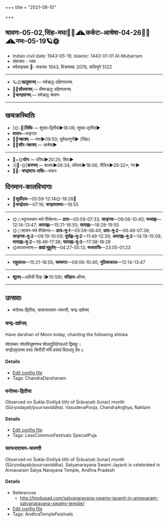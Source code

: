 +++
title = "2021-08-10"

+++
## श्रावणः-05-02,सिंहः-मघा🌛🌌◢◣कर्कटः-आश्रेषा-04-26🌌🌞◢◣नभः-05-19🪐🌞
- Indian civil date: 1943-05-19, Islamic: 1443-01-01 Al-Muḥarram
- संवत्सरः - प्लवः
- वर्षसङ्ख्या 🌛- शकाब्दः 1943, विक्रमाब्दः 2078, कलियुगे 5122
___________________
- 🪐🌞**ऋतुमानम्** — वर्षऋतुः दक्षिणायनम्
- 🌌🌞**सौरमानम्** — ग्रीष्मऋतुः दक्षिणायनम्
- 🌛**चान्द्रमानम्** — वर्षऋतुः श्रावणः
___________________


## खचक्रस्थितिः
- |🌞-🌛|**तिथिः** — शुक्ल-द्वितीया►18:06; शुक्ल-तृतीया►  
- **वासरः**—मङ्गलः  
- 🌌🌛**नक्षत्रम्** — मघा►09:50; पूर्वफल्गुनी► (सिंहः)  
- 🌌🌞**सौर-नक्षत्रम्** — आश्रेषा►  
___________________
- 🌛+🌞**योगः** — परिघः►20:25; शिवः►  
- २|🌛-🌞|**करणम्** — बालवः►06:34; कौलवः►18:06; तैतिलः►29:32*; गरः►  
- 🌌🌛- **चन्द्राष्टम-राशिः**—मकरः  


## दिनमान-कालविभागाः
- 🌅**सूर्योदयः**—05:59-12:14🌞️-18:28🌇  
- 🌛**चन्द्रोदयः**—07:16; **चन्द्रास्तमयः**—19:55  
___________________
- 🌞⚝भट्टभास्कर-मते वीर्यवन्तः— **प्रातः**—05:59-07:33; **साङ्गवः**—09:06-10:40; **मध्याह्नः**—12:14-13:47; **अपराह्णः**—15:21-16:55; **सायाह्नः**—18:28-19:55  
- 🌞⚝सायण-मते वीर्यवन्तः— **प्रातः-मु॰1**—05:59-06:49; **प्रातः-मु॰2**—06:49-07:39; **साङ्गवः-मु॰2**—09:19-10:09; **पूर्वाह्णः-मु॰2**—11:49-12:39; **अपराह्णः-मु॰2**—14:19-15:09; **सायाह्नः-मु॰2**—16:49-17:38; **सायाह्नः-मु॰3**—17:38-18:28  
- 🌞कालान्तरम्— **ब्राह्मं मुहूर्तम्**—04:27-05:13; **मध्यरात्रिः**—23:05-01:23  
___________________
- **राहुकालः**—15:21-16:55; **यमघण्टः**—09:06-10:40; **गुलिककालः**—12:14-13:47  
___________________
- **शूलम्**—उदीची दिक् (►10:59); **परिहारः**–क्षीरम्  
___________________

## उत्सवाः
- मनोरथ-द्वितीया, सत्यनारायण-जयन्ती, चन्द्र-दर्शनम्
### चन्द्र-दर्शनम्

Have darshan of Moon today, chanting the following shloka

श्वेताम्बरः श्वेतविभूषणश्च श्वेतद्युतिर्दण्डधरो द्विबाहुः।  
चन्द्रोऽमृतात्मा वरदः किरीटी मयि प्रसादं विदधातु देवः॥



#### Details
- [Edit config file](https://github.com/jyotisham/adyatithi/tree/master/devatA/graha/description_only/candra-darzanam.toml)
- Tags: ChandraDarshanam


### मनोरथ-द्वितीया

Observed on Śukla-Dvitīyā tithi of Śrāvaṇaḥ (lunar) month (Sūryodayaḥ/puurvaviddha). VasudevaPooja, ChandraArghya, Naktam

#### Details
- [Edit config file](https://github.com/jyotisham/adyatithi/tree/master/general/lunar_month/tithi/05/02/manOratha-dvitIyA.toml)
- Tags: LessCommonFestivals SpecialPuja


### सत्यनारायण-जयन्ती

Observed on Śukla-Dvitīyā tithi of Śrāvaṇaḥ (lunar) month (Sūryodayaḥ/puurvaviddha). Satyanarayana Swami Jayanti is celebrated in Annavaram Satya Narayana Temple, Andhra Pradesh

#### Details
- References
  - http://hindupad.com/satyanarayana-swamy-jayanti-in-annavaram-satyanarayana-swamy-temple/
- [Edit config file](https://github.com/jyotisham/adyatithi/tree/master/temples/Andhra/lunar_month/tithi/05/02/satyanArAyaNa~jayantI.toml)
- Tags: AndhraTempleFestivals


